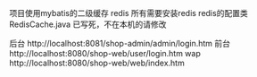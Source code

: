 项目使用mybatis的二级缓存  redis
所有需要安装redis 
redis的配置类  RedisCache.java  已写死，不在本机的请修改

后台 http://localhost:8081/shop-admin/admin/login.htm
  前台 http://localhost:8080/shop-web/user/login.htm
 wap  http://localhost:8080/shop-web/web/index.htm